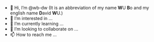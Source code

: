 - 👋 Hi, I’m @wb-dw (It is an abbreviation of my name **W**U **B**o and my english name **D**avid **W**U.)
- 👀 I’m interested in ...
- 🌱 I’m currently learning ...
- 💞️ I’m looking to collaborate on ...
- 📫 How to reach me ...

<!---
wb-dw/wb-dw is a ✨ special ✨ repository because its `README.md` (this file) appears on your GitHub profile.
You can click the Preview link to take a look at your changes.
--->

